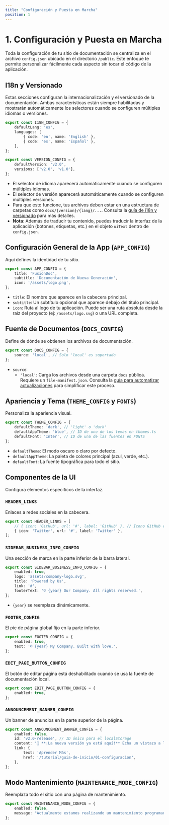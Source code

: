 ```yaml
---
title: "Configuración y Puesta en Marcha"
position: 1
---
```


# 1. Configuración y Puesta en Marcha

Toda la configuración de tu sitio de documentación se centraliza en el archivo `config.json` ubicado en el directorio `/public`. Este enfoque te permite personalizar fácilmente cada aspecto sin tocar el código de la aplicación.

## I18n y Versionado

Estas secciones configuran la internacionalización y el versionado de la documentación. Ambas características están siempre habilitadas y mostrarán automáticamente los selectores cuando se configuren múltiples idiomas o versiones.

```typescript
export const I18N_CONFIG = {
    defaultLang: 'es',
    languages: [
        { code: 'en', name: 'English' },
        { code: 'es', name: 'Español' },
    ],
};

export const VERSION_CONFIG = {
    defaultVersion: 'v2.0',
    versions: ['v2.0', 'v1.0'],
};
```

- El selector de idioma aparecerá automáticamente cuando se configuren múltiples idiomas.
- El selector de versión aparecerá automáticamente cuando se configuren múltiples versiones.
- Para que esto funcione, tus archivos deben estar en una estructura de carpetas como `docs/{version}/{lang}/...`. Consulta la [guía de i18n y versionado](./04-i18n-y-versionado.md) para más detalles.
- **Nota**: Además de traducir tu contenido, puedes traducir la interfaz de la aplicación (botones, etiquetas, etc.) en el objeto `uiText` dentro de `config.json`.

## Configuración General de la App (`APP_CONFIG`)

Aquí defines la identidad de tu sitio.

```typescript
export const APP_CONFIG = {
    title: 'FusionDoc',
    subtitle: 'Documentación de Nueva Generación',
    icon: '/assets/logo.png',
};
```

- `title`: El nombre que aparece en la cabecera principal.
- `subtitle`: Un subtítulo opcional que aparece debajo del título principal.
- `icon`: Ruta al logo de tu aplicación. Puede ser una ruta absoluta desde la raíz del proyecto (ej: `/assets/logo.svg`) o una URL completa.

## Fuente de Documentos (`DOCS_CONFIG`)

Define de dónde se obtienen los archivos de documentación.

```typescript
export const DOCS_CONFIG = {
    source: 'local', // Solo 'local' es soportado
};
```

- `source`:
    - `'local'`: Carga los archivos desde una carpeta `docs` pública. Requiere un `file-manifest.json`. Consulta la [guía para automatizar actualizaciones](./05-automatizando-actualizaciones.md) para simplificar este proceso.

## Apariencia y Tema (`THEME_CONFIG` y `FONTS`)

Personaliza la apariencia visual.

```typescript
export const THEME_CONFIG = {
    defaultTheme: 'dark', // 'light' o 'dark'
    defaultAppTheme: 'blue', // ID de uno de los temas en themes.ts
    defaultFont: 'Inter', // ID de una de las fuentes en FONTS
};
```

- `defaultTheme`: El modo oscuro o claro por defecto.
- `defaultAppTheme`: La paleta de colores principal (azul, verde, etc.).
- `defaultFont`: La fuente tipográfica para todo el sitio.

## Componentes de la UI

Configura elementos específicos de la interfaz.

### `HEADER_LINKS`
Enlaces a redes sociales en la cabecera.

```typescript
export const HEADER_LINKS = [
    // { icon: 'GitHub', url: '#', label: 'GitHub' }, // Icono GitHub eliminado - agrega tus propios enlaces sociales
    { icon: 'Twitter', url: '#', label: 'Twitter' },
];
```

### `SIDEBAR_BUSINESS_INFO_CONFIG`
Una sección de marca en la parte inferior de la barra lateral.

```typescript
export const SIDEBAR_BUSINESS_INFO_CONFIG = {
    enabled: true,
    logo: 'assets/company-logo.svg',
    title: 'Powered by Us',
    link: '#',
    footerText: '© {year} Our Company. All rights reserved.',
};
```
- `{year}` se reemplaza dinámicamente.

### `FOOTER_CONFIG`
El pie de página global fijo en la parte inferior.

```typescript
export const FOOTER_CONFIG = {
    enabled: true,
    text: '© {year} My Company. Built with love.',
};
```

### `EDIT_PAGE_BUTTON_CONFIG`
El botón de editar página está deshabilitado cuando se usa la fuente de documentación local.

```typescript
export const EDIT_PAGE_BUTTON_CONFIG = {
    enabled: true,
};
```

### `ANNOUNCEMENT_BANNER_CONFIG`
Un banner de anuncios en la parte superior de la página.

```typescript
export const ANNOUNCEMENT_BANNER_CONFIG = {
    enabled: false,
    id: 'v2.0-release', // ID único para el localStorage
    content: '🚀 **¡La nueva versión ya está aquí!** Echa un vistazo a las nuevas características.',
    link: {
        text: 'Aprender Más',
        href: '/tutorial/guia-de-inicio/01-configuracion',
    },
};
```

## Modo Mantenimiento (`MAINTENANCE_MODE_CONFIG`)

Reemplaza todo el sitio con una página de mantenimiento.

```typescript
export const MAINTENANCE_MODE_CONFIG = {
    enabled: false,
    message: "Actualmente estamos realizando un mantenimiento programado. El sitio volverá a estar en línea en breve.",
};
```
